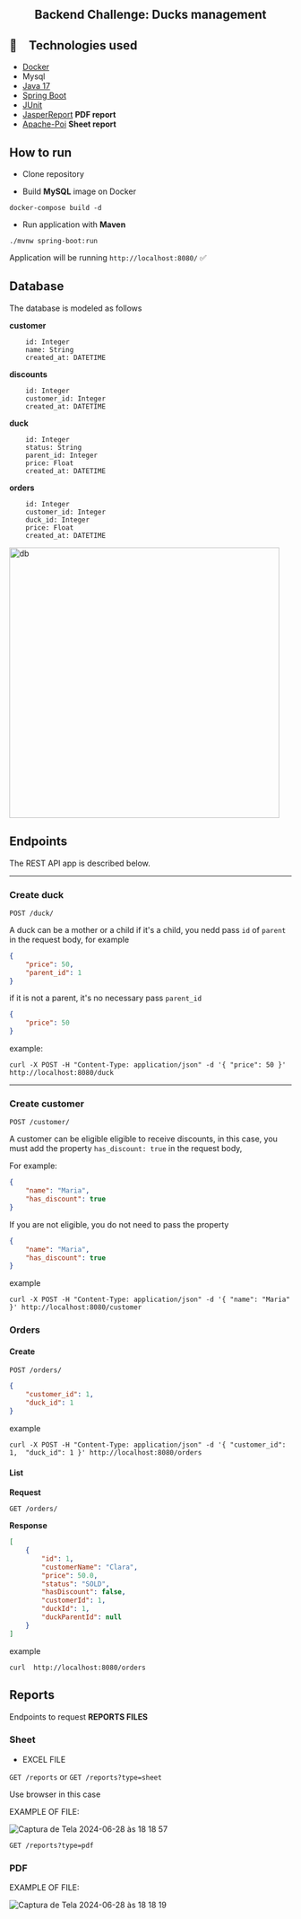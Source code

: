 <h2 align="center">
Backend Challenge: Ducks management
</h2>



## :rocket: Technologies used

* [Docker](https://docs.docker.com/engine/install/)
* Mysql
* [Java 17](https://www.oracle.com/java/technologies/javase/jdk17-archive-downloads.html) 
* [Spring Boot](https://spring.io/projects/spring-boot)
* [JUnit](https://junit.org/junit5/)
* [JasperReport](https://community.jaspersoft.com/documentation/) **PDF report**
* [Apache-Poi](https://poi.apache.org/) **Sheet report**



## How to run

- Clone repository

- Build **MySQL** image on Docker

```
docker-compose build -d
```

- Run application with **Maven**

```
./mvnw spring-boot:run
```

Application will be running  `http://localhost:8080/` ✅   
 
 
 
 
## Database
The database is modeled as follows

**customer** 

```
	id: Integer
	name: String
	created_at: DATETIME
```


**discounts** 

```
	id: Integer
	customer_id: Integer
	created_at: DATETIME
```

**duck** 
```
	id: Integer
	status: String
	parent_id: Integer
	price: Float
	created_at: DATETIME
```

**orders** 
```
	id: Integer
	customer_id: Integer
	duck_id: Integer
	price: Float
	created_at: DATETIME
```

<img width="482" alt="db" src="https://github.com/mmjck/desafio_backend_preco_justo/assets/55866244/11e72f5c-1321-4309-9dbe-197b7b722821">



## Endpoints 

The REST API app is described below.


---
### Create duck

`POST /duck/`

A duck can be a mother or a child
if it's a child, you nedd pass `id` of `parent` in the request body,
for example

```json
{
    "price": 50,
    "parent_id": 1
}
```
if it is not a parent, it's no necessary pass `parent_id`

```json
{
	"price": 50
}
```

example:
```
curl -X POST -H "Content-Type: application/json" -d '{ "price": 50 }' http://localhost:8080/duck
```



---
### Create customer

`POST /customer/`

A customer can be eligible eligible to receive discounts,
in this case, you must add the property `has_discount: true` 
in the request body, 

For example: 

```json
{
	"name": "Maria",
	"has_discount": true
}
```
If you are not eligible, you do not need to pass the property

```json
{
	"name": "Maria",
	"has_discount": true
}
```

example 
```
curl -X POST -H "Content-Type: application/json" -d '{ "name": "Maria" }' http://localhost:8080/customer
```



###  Orders

#### Create

`POST /orders/`
```json
{
	"customer_id": 1,
	"duck_id": 1
}
```

example
```
curl -X POST -H "Content-Type: application/json" -d '{ "customer_id": 1,  "duck_id": 1 }' http://localhost:8080/orders
```


#### List

**Request**

`GET /orders/`

**Response**

```json
[
	{
		"id": 1,
		"customerName": "Clara",
		"price": 50.0,
		"status": "SOLD",
		"hasDiscount": false,
		"customerId": 1,
		"duckId": 1,
		"duckParentId": null
	}
]
```

example
```
curl  http://localhost:8080/orders
```






##  Reports

Endpoints to request **REPORTS FILES**

###  Sheet

- EXCEL FILE

`GET /reports` or  `GET /reports?type=sheet`

Use browser in this case

EXAMPLE OF FILE:

![Captura de Tela 2024-06-28 às 18 18 57](https://github.com/mmjck/desafio_backend_preco_justo/assets/55866244/5a9821ab-bf05-417d-a434-eab800a49870)


`GET /reports?type=pdf`


###  PDF


EXAMPLE OF FILE:

![Captura de Tela 2024-06-28 às 18 18 19](https://github.com/mmjck/desafio_backend_preco_justo/assets/55866244/7cc0e85a-8a5a-4483-b2ae-235a0337f1a0)

